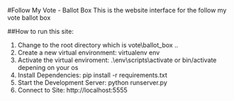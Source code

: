 #Follow My Vote - Ballot Box
This is the website interface for the follow my vote ballot box

##How to run this site:
1. Change to the root directory which is vote\ballot_box ..
2. Create a new virtual environment: virtualenv env
3. Activate the virtual enviroment: .\env\scripts\activate or bin/activate depening on your os
4. Install Dependencies: pip install -r requirements.txt
5. Start the Development Server: python runserver.py
6. Connect to Site:  http://localhost:5555


